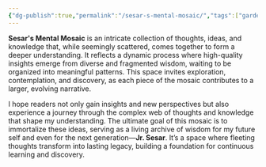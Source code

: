 ```yaml
---
{"dg-publish":true,"permalink":"/sesar-s-mental-mosaic/","tags":["gardenEntry"],"noteIcon":""}
---
```



**Sesar's Mental Mosaic** is an intricate collection of thoughts, ideas, and knowledge that, while seemingly scattered, comes together to form a deeper understanding. It reflects a dynamic process where high-quality insights emerge from diverse and fragmented wisdom, waiting to be organized into meaningful patterns. This space invites exploration, contemplation, and discovery, as each piece of the mosaic contributes to a larger, evolving narrative.

I hope readers not only gain insights and new perspectives but also experience a journey through the complex web of thoughts and knowledge that shape my understanding. The ultimate goal of this mosaic is to immortalize these ideas, serving as a living archive of wisdom for my future self and even for the next generation—**Jr. Sesar**. It’s a space where fleeting thoughts transform into lasting legacy, building a foundation for continuous learning and discovery.